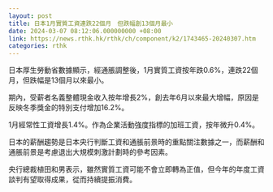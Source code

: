 ```yaml
---
layout: post
title: 日本1月實質工資連跌22個月　但跌幅創13個月最小
date: 2024-03-07 08:12:06.000000000 +08:00
link: https://news.rthk.hk/rthk/ch/component/k2/1743465-20240307.htm
categories: rthk
---
```


日本厚生勞動省數據顯示，經通脹調整後，1月實質工資按年跌0.6%，連跌22個月，但跌幅是13個月以來最小。

期內，受薪者名義整體現金收入按年增長2%，創去年6月以來最大增幅，原因是反映冬季獎金的特別支付增加16.2%。

1月經常性工資增長1.4%。作為企業活動強度指標的加班工資，按年微升0.4%。

日本的薪酬趨勢是日本央行判斷工資和通脹前景時的重點關注數據之一，而薪酬和通脹前景是考慮退出大規模刺激計劃時的參考因素。

央行總裁植田和男表示，雖然實質工資可能不會立即轉為正值，但今年的年度工資談判有望取得成果，從而持續提振消費。

